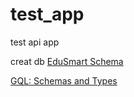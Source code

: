# test_app
test api app

creat db 
[EduSmart Schema](https://github.com/panaversity/EduSmart/blob/main/gql_schema.md)

[GQL: Schemas and Types](https://www.milowski.com/journal/entry/2024-06-26T12:00:00-07:00/)


